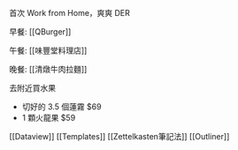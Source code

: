 

首次 Work from Home，爽爽 DER

早餐: [[QBurger]]

午餐: [[味豐堂料理店]]

晚餐: [[清燉牛肉拉麵]]

去附近買水果
- 切好的 3.5 個蓮霧 $69
- 1 顆火龍果 $59

[[Dataview]]
[[Templates]]
[[Zettelkasten筆記法]]
[[Outliner]]
